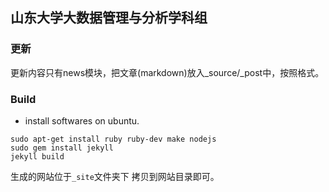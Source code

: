 ## 山东大学大数据管理与分析学科组

### 更新
更新内容只有news模块，把文章(markdown)放入_source/_post中，按照格式。

### Build
* install softwares on ubuntu.
```
sudo apt-get install ruby ruby-dev make nodejs
sudo gem install jekyll
jekyll build
```
生成的网站位于`_site`文件夹下
拷贝到网站目录即可。

